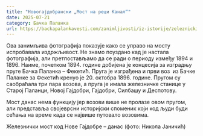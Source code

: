 ```yaml
---
title: "Новогајдобрански „Мост на реци Канал“"
date: 2025-07-21
category: Бачка Паланка
url: https://backapalankavesti.com/zanimljivosti/iz-istorije/zeleznicki-most-g/
---
```


Ова занимљива фотографија показује како се управо на мосту испробавала издржљивост. Не знамо поуздано кад је настала фотографија, али претпостављамо да се ради о периоду између 1894 и 1896. Наиме, почетком 1894. године добијена је концесија за изградњу пруге Бачка Паланка – Фекетић. Пруга је изграђена и први воз  из Бачке Паланке за Фекетић кренуо је 20. октобра 1896. године. Пругом су саобраћала три пара возова, а пруга је имала железничке станице у Старој Паланци, Новој Гајдобри, Гајдобри, Силбашу и Деспотову.

Мост данас нема функцију јер возови више не пролазе овом пругом, али представља својеврсни историјски споменик који код људи буди сећања на време када се највише путовало возовима.

Железнички мост код Нове Гајдобре – данас (фото: Никола Јаничић)
